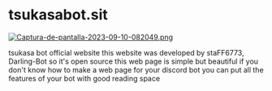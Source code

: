 # tsukasabot.sit

[![Captura-de-pantalla-2023-09-10-082049.png](https://i.postimg.cc/ncZmNcnJ/Captura-de-pantalla-2023-09-10-082049.png)](https://postimg.cc/7bsb24Cs)

tsukasa bot official website this website was developed by staFF6773, Darling-Bot so it's open source
this web page is simple but beautiful if you don't know how to make a web page for your discord bot you can put all the features of your bot with good reading space 
